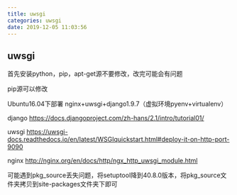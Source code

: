 ```yaml
---
title: uwsgi
categories: uwsgi
date: 2019-12-05 11:03:56
---
```

## uwsgi

首先安装python，pip，apt-get源不要修改，改完可能会有问题

pip源可以修改

Ubuntu16.04下部署 nginx+uwsgi+django1.9.7（虚拟环境pyenv+virtualenv）

django https://docs.djangoproject.com/zh-hans/2.1/intro/tutorial01/

uwsgi https://uwsgi-docs.readthedocs.io/en/latest/WSGIquickstart.html#deploy-it-on-http-port-9090

nginx http://nginx.org/en/docs/http/ngx_http_uwsgi_module.html

可能遇到pkg_source丢失问题，将setuptool降到40.8.0版本，将pkg_source文件夹拷贝到site-packages文件夹下即可